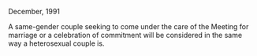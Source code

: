 December, 1991

A same-gender couple seeking to come under the care of the Meeting for marriage or a celebration of commitment will be considered in the same way a heterosexual couple is.
